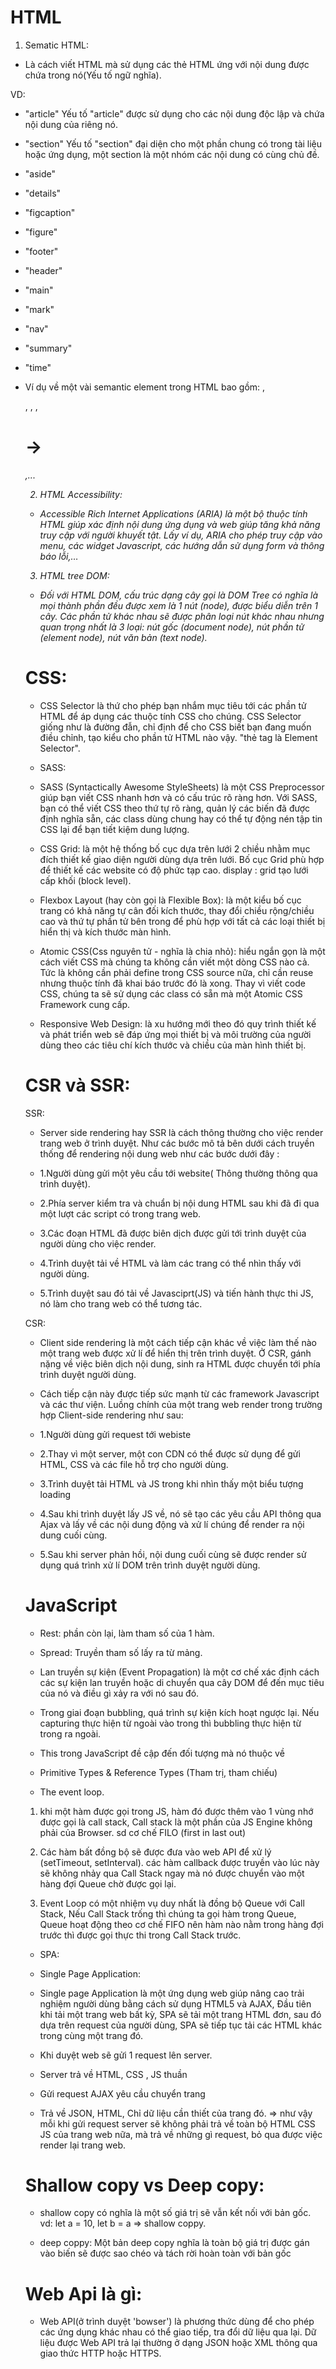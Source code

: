 # HTML

1. Sematic HTML:

- Là cách viết HTML mà sử dụng các thẻ HTML ứng với nội dung được chứa trong nó(Yếu tố ngữ nghĩa).

VD:

- "article" Yếu tố "article" được sử dụng cho các nội dung độc lập và chứa nội dung của riêng nó.

- "section" Yếu tố "section" đại diện cho một phần chung có trong tài liệu hoặc ứng dụng,
  một section là một nhóm các nội dung có cùng chủ đề.

- "aside"
- "details"
- "figcaption"
- "figure"
- "footer"
- "header"
- "main"
- "mark"
- "nav"
- "summary"
- "time"

- Ví dụ về một vài semantic element trong HTML bao gồm: <a>, <form>, <table>, <img>, <h1> -> <h6>,...

2. HTML Accessibility:

- Accessible Rich Internet Applications (ARIA) là một bộ thuộc tính HTML giúp xác định nội dung ứng dụng và
  web giúp tăng khả năng truy cập với người khuyết tật. Lấy ví dụ, ARIA cho phép truy cập vào menu, các widget Javascript,
  các hướng dẫn sử dụng form và thông báo lỗi,…

3. HTML tree DOM:

- Đối với HTML DOM, cấu trúc dạng cây gọi là DOM Tree có nghĩa là mọi thành phần đều được xem là 1 nút (node), được biểu diễn trên 1 cây.
  Các phần tử khác nhau sẽ được phân loại nút khác nhau nhưng quan trọng nhất là 3 loại: nút gốc (document node), nút phần tử (element node), nút văn bản (text node).

# CSS:

- CSS Selector là thứ cho phép bạn nhắm mục tiêu tới các phần tử HTML để áp dụng các thuộc tính CSS cho chúng.
  CSS Selector giống như là đường đẫn, chỉ định để cho CSS biết bạn đang muốn điều chỉnh, tạo kiểu cho phần tử HTML nào vậy.
  "thẻ tag là Element Selector".

- SASS:
- SASS (Syntactically Awesome StyleSheets) là một CSS Preprocessor giúp bạn viết CSS nhanh hơn và có cấu trúc rõ ràng hơn. Với SASS, bạn có
  thể viết CSS theo thứ tự rõ ràng, quản lý các biến đã được định nghĩa sẵn, các class dùng chung hay có thể tự động nén tập tin CSS lại để bạn tiết kiệm dung lượng.

- CSS Grid:
  là một hệ thống bố cục dựa trên lưới 2 chiều nhằm mục đích thiết kế giao diện người dùng dựa trên lưới. Bố cục Grid phù hợp để thiết kế các website có độ phức tạp cao. display : grid tạo lưới cấp khối (block level).

- Flexbox Layout (hay còn gọi là Flexible Box):
  là một kiểu bố cục trang có khả năng tự cân đối kích thước, thay đổi chiều rộng/chiều cao và thứ tự phần tử bên trong để phù hợp với tất cả các loại thiết bị hiển thị và kích thước màn hình.

- Atomic CSS(Css nguyên tử - nghĩa là chia nhỏ):
  hiểu ngắn gọn là một cách viết CSS mà chúng ta không cần viết một dòng CSS nào cả. Tức là không cần phải
  define trong CSS source nữa, chỉ cần reuse nhưng thuộc tính đã khai báo trước đó là xong. Thay vì viết code CSS, chúng ta sẽ sử dụng các class có sẵn mà một Atomic CSS Framework cung cấp.
- Responsive Web Design:
  là xu hướng mới theo đó quy trình thiết kế và phát triển web sẽ đáp ứng mọi thiết bị và môi trường của người
  dùng theo các tiêu chí kích thước và chiều của màn hình thiết bị.

# CSR và SSR:

SSR:

- Server side rendering hay SSR là cách thông thường cho việc render trang web ở trình duyệt. Như các bước mô tả bên dưới cách truyền
  thống để rendering nội dung web như các bước dưới đây :

- 1.Người dùng gửi một yêu cầu tới website( Thông thường thông qua trình duyệt).
- 2.Phía server kiểm tra và chuẩn bị nội dung HTML sau khi đã đi qua một lượt các script có trong trang web.
- 3.Các đoạn HTML đã được biên dịch được gửi tới trình duyệt của người dùng cho việc render.
- 4.Trình duyệt tải về HTML và làm các trang có thể nhìn thấy với người dùng.
- 5.Trình duyệt sau đó tải về Javasciprt(JS) và tiến hành thực thi JS, nó làm cho trang web có thể tương tác.

CSR:

- Client side rendering là một cách tiếp cận khác về việc làm thế nào một trang web được xử lí để hiển thị trên trình duyệt.
  Ở CSR, gánh nặng về việc biên dịch nội dung, sinh ra HTML được chuyển tới phía trình duyệt người dùng.

- Cách tiếp cận này được tiếp sức mạnh từ các framework Javascript và các thư viện.
  Luồng chính của một trang web render trong trường hợp Client-side rendering như sau:

- 1.Người dùng gửi request tới webiste
- 2.Thay vì một server, một con CDN có thể được sử dụng để gửi HTML, CSS và các file hỗ trợ cho người dùng.
- 3.Trình duyệt tải HTML và JS trong khi nhìn thấy một biểu tượng loading
- 4.Sau khi trình duyệt lấy JS về, nó sẽ tạo các yêu cầu API thông qua Ajax và lấy về các nội dung động và xử lí chúng để render ra
  nội dung cuối cùng.
- 5.Sau khi server phản hồi, nội dung cuối cùng sẽ được render sử dụng quá trình xử lí DOM trên trình duyệt người dùng.

# JavaScript

- Rest: phần còn lại, làm tham số của 1 hàm.
- Spread: Truyền tham số lấy ra từ mảng.

- Lan truyền sự kiện (Event Propagation) là một cơ chế xác định cách các sự kiện lan truyền hoặc di chuyển qua cây DOM để đến mục
  tiêu của nó và điều gì xảy ra với nó sau đó.

- Trong giai đoạn bubbling, quá trình sự kiện kích hoạt ngược lại. Nếu capturing thực hiện từ ngoài vào trong thì bubbling thực hiện từ trong ra ngoài.

- This trong JavaScript đề cập đến đối tượng mà nó thuộc về

- Primitive Types & Reference Types (Tham trị, tham chiếu)

- The event loop.

1. khi một hàm được gọi trong JS, hàm đó được thêm vào 1 vùng nhớ được gọi là call stack,
   Call stack là một phần của JS Engine không phải của Browser. sd cơ chế FILO (first in last out)

2. Các hàm bất đồng bộ sẽ được đưa vào web API để xử lý (setTimeout, setInterval).
   các hàm callback được truyền vào lúc này sẽ không nhảy qua Call Stack ngay mà nó được chuyển vào một hàng đợi Queue chờ được gọi lại.

3. Event Loop có một nhiệm vụ duy nhất là đồng bộ Queue với Call Stack,
   Nếu Call Stack trống thì chúng ta gọi hàm trong Queue, Queue hoạt động theo cơ chế FIFO nên hàm nào nằm trong hàng đợi trước thì được gọi thực thi trong Call Stack trước.

- SPA:
- Single Page Application:

- Single page Application là một ứng dụng web giúp nâng cao trải nghiệm người dùng bằng cách sử dụng HTML5 và AJAX,
  Đầu tiên khi tải một trang web bất kỳ, SPA sẽ tải một trang HTML đơn, sau đó dựa trên request của người dùng, SPA sẽ tiếp tục tải các HTML khác trong cùng một trang đó.
- Khi duyệt web sẽ gửi 1 request lên server.
- Server trả về HTML, CSS , JS thuần
- Gửi request AJAX yêu cầu chuyển trang
- Trả về JSON, HTML, Chỉ dữ liệu cần thiết của trang đó.
  => như vậy mỗi khi gửi request server sẽ không phải trả về toàn bộ HTML CSS JS của trang web nữa, mà trả về những gì request, bỏ qua được việc render lại trang web.

# Shallow copy vs Deep copy:

- shallow copy có nghĩa là một số giá trị sẽ vẫn kết nối với bản gốc.
  vd: let a = 10, let b = a => shallow coppy.

- deep coppy: Một bản deep copy nghĩa là toàn bộ giá trị được gán vào biến sẽ được sao chéo và tách rời hoàn toàn với bản gốc

# Web Api là gì:

- Web API(ở trình duyệt 'bowser') là phương thức dùng để cho phép các ứng dụng khác nhau có thể giao tiếp, tra đổi dữ liệu qua lại.
  Dữ liệu được Web API trả lại thường ở dạng JSON hoặc XML thông qua giao thức HTTP hoặc HTTPS.
